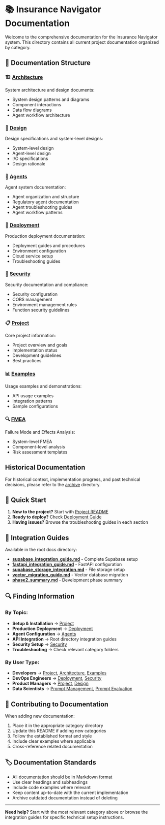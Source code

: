 # 📚 Insurance Navigator Documentation

Welcome to the comprehensive documentation for the Insurance Navigator system. This directory contains all current project documentation organized by category.

## 📁 Documentation Structure

### 🏗️ [Architecture](./architecture/)
System architecture and design documents:
- System design patterns and diagrams
- Component interactions
- Data flow diagrams
- Agent workflow architecture

### 🎯 [Design](./design/)
Design specifications and system-level designs:
- System-level design
- Agent-level design
- I/O specifications
- Design rationale

### 🤖 [Agents](./agents/)
Agent system documentation:
- Agent organization and structure
- Regulatory agent documentation
- Agent troubleshooting guides
- Agent workflow patterns

### 🚀 [Deployment](./deployment/)
Production deployment documentation:
- Deployment guides and procedures
- Environment configuration
- Cloud service setup
- Troubleshooting guides

### 🔐 [Security](./security/)
Security documentation and compliance:
- Security configuration
- CORS management
- Environment management rules
- Function security guidelines

### 📋 [Project](./project/)
Core project information:
- Project overview and goals
- Implementation status
- Development guidelines
- Best practices

### 📊 [Examples](./examples/)
Usage examples and demonstrations:
- API usage examples
- Integration patterns
- Sample configurations

### 🔍 [FMEA](./fmea/)
Failure Mode and Effects Analysis:
- System-level FMEA
- Component-level analysis
- Risk assessment templates

## Historical Documentation

For historical context, implementation progress, and past technical decisions, please refer to the [archive](./archive/) directory.

## 🚀 Quick Start

1. **New to the project?** Start with [Project README](./project/README.md)
2. **Ready to deploy?** Check [Deployment Guide](./deployment/deploy-guide.md)
3. **Having issues?** Browse the troubleshooting guides in each section

## 📖 Integration Guides

Available in the root docs directory:
- **[supabase_integration_guide.md](./supabase_integration_guide.md)** - Complete Supabase setup
- **[fastapi_integration_guide.md](./fastapi_integration_guide.md)** - FastAPI configuration
- **[supabase_storage_integration.md](./supabase_storage_integration.md)** - File storage setup
- **[vector_migration_guide.md](./vector_migration_guide.md)** - Vector database migration
- **[phase2_summary.md](./phase2_summary.md)** - Development phase summary

## 🔍 Finding Information

### By Topic:
- **Setup & Installation** → [Project](./project/)
- **Production Deployment** → [Deployment](./deployment/)
- **Agent Configuration** → [Agents](./agents/)
- **API Integration** → Root directory integration guides
- **Security Setup** → [Security](./security/)
- **Troubleshooting** → Check relevant category folders

### By User Type:
- **Developers** → [Project](./project/), [Architecture](./architecture/), [Examples](./examples/)
- **DevOps Engineers** → [Deployment](./deployment/), [Security](./security/)
- **Product Managers** → [Project](./project/), [Design](./design/)
- **Data Scientists** → [Prompt Management](./prompt_management/), [Prompt Evaluation](./prompt_evaluation/)

## 📝 Contributing to Documentation

When adding new documentation:
1. Place it in the appropriate category directory
2. Update this README if adding new categories
3. Follow the established format and style
4. Include clear examples where applicable
5. Cross-reference related documentation

## 🏷️ Documentation Standards

- All documentation should be in Markdown format
- Use clear headings and subheadings
- Include code examples where relevant
- Keep content up-to-date with the current implementation
- Archive outdated documentation instead of deleting

---

**Need help?** Start with the most relevant category above or browse the integration guides for specific technical setup instructions. 
